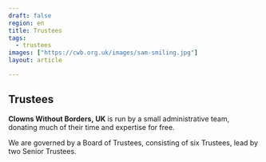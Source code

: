 ```yaml
---
draft: false
region: en
title: Trustees
tags:
  - trustees
images: ["https://cwb.org.uk/images/sam-smiling.jpg"]
layout: article

---
```


## Trustees

**Clowns Without Borders,&nbsp;UK** is run by a small administrative team,
donating much of their time and expertise for&nbsp;free.

We are governed by a Board of&nbsp;Trustees, consisting of six&nbsp;Trustees, lead&nbsp;by two Senior&nbsp;Trustees.
